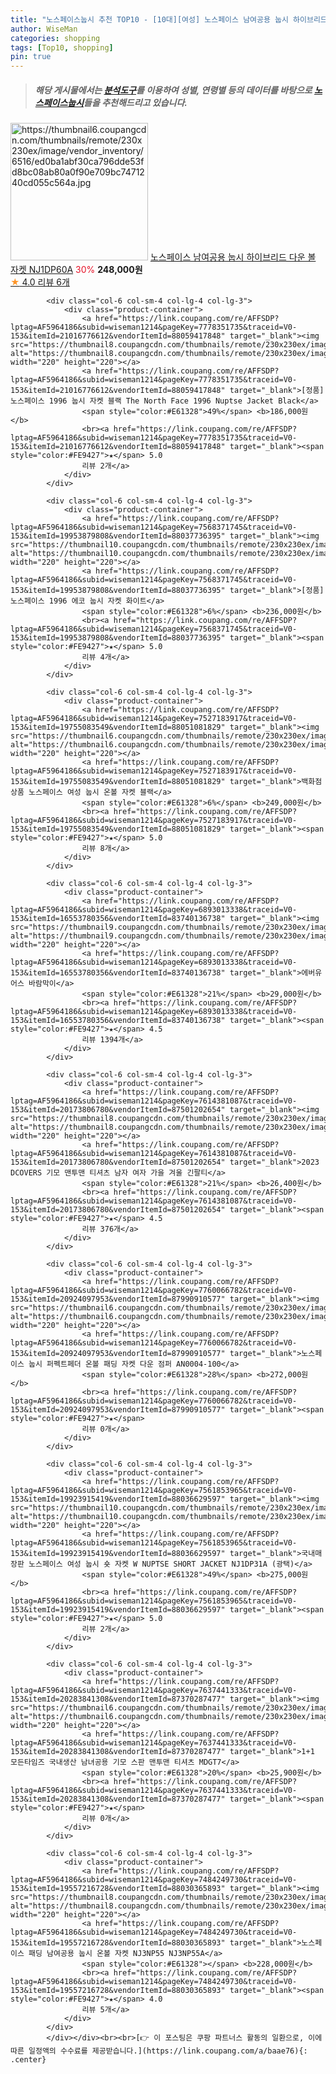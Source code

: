 ```yaml
---
title: "노스페이스눕시 추천 TOP10 - [10대][여성] 노스페이스 남여공용 눕시 하이브리드 다운 볼 자켓 NJ1DP60A"
author: WiseMan
categories: shopping
tags: [Top10, shopping]
pin: true
---
```


> ##### 해당 게시물에서는 [**분석도구**](https://itemscout.io/)를 이용하여 **성별**, **연령별** 등의 데이터를 바탕으로 [**노스페이스눕시**](https://link.coupang.com/a/baae76)들을 추천해드리고 있습니다.
<div class="container"><div class="row">
            <div class="col-6 col-sm-4 col-lg-4 col-lg-3">
                <div class="product-container">
                    <a href="https://link.coupang.com/re/AFFSDP?lptag=AF5964186&subid=wiseman1214&pageKey=7670076549&traceid=V0-153&itemId=20458327283&vendorItemId=88035896168" target="_blank"><img src="https://thumbnail6.coupangcdn.com/thumbnails/remote/230x230ex/image/vendor_inventory/6516/ed0ba1abf30ca796dde53fd8bc08ab80a0f90e709bc7471240cd055c564a.jpg" alt="https://thumbnail6.coupangcdn.com/thumbnails/remote/230x230ex/image/vendor_inventory/6516/ed0ba1abf30ca796dde53fd8bc08ab80a0f90e709bc7471240cd055c564a.jpg" width="220" height="220"></a>
                    <a href="https://link.coupang.com/re/AFFSDP?lptag=AF5964186&subid=wiseman1214&pageKey=7670076549&traceid=V0-153&itemId=20458327283&vendorItemId=88035896168" target="_blank">노스페이스 남여공용 눕시 하이브리드 다운 볼 자켓 NJ1DP60A</a>
                    <span style="color:#E61328">30%</span> <b>248,000원</b>
                    <br><a href="https://link.coupang.com/re/AFFSDP?lptag=AF5964186&subid=wiseman1214&pageKey=7670076549&traceid=V0-153&itemId=20458327283&vendorItemId=88035896168" target="_blank"><span style="color:#FE9427">★</span> 4.0
                    리뷰 6개</a>
                </div>
            </div>
            
            <div class="col-6 col-sm-4 col-lg-4 col-lg-3">
                <div class="product-container">
                    <a href="https://link.coupang.com/re/AFFSDP?lptag=AF5964186&subid=wiseman1214&pageKey=7778351735&traceid=V0-153&itemId=21016776612&vendorItemId=88059417848" target="_blank"><img src="https://thumbnail8.coupangcdn.com/thumbnails/remote/230x230ex/image/vendor_inventory/4fbd/eeefe3ec8526d22dbb749d99ce48bb0707b8ec15ab9ac778103a7d48d58c.jpg" alt="https://thumbnail8.coupangcdn.com/thumbnails/remote/230x230ex/image/vendor_inventory/4fbd/eeefe3ec8526d22dbb749d99ce48bb0707b8ec15ab9ac778103a7d48d58c.jpg" width="220" height="220"></a>
                    <a href="https://link.coupang.com/re/AFFSDP?lptag=AF5964186&subid=wiseman1214&pageKey=7778351735&traceid=V0-153&itemId=21016776612&vendorItemId=88059417848" target="_blank">[정품] 노스페이스 1996 눕시 자켓 블랙 The North Face 1996 Nuptse Jacket Black</a>
                    <span style="color:#E61328">49%</span> <b>186,000원</b>
                    <br><a href="https://link.coupang.com/re/AFFSDP?lptag=AF5964186&subid=wiseman1214&pageKey=7778351735&traceid=V0-153&itemId=21016776612&vendorItemId=88059417848" target="_blank"><span style="color:#FE9427">★</span> 5.0
                    리뷰 2개</a>
                </div>
            </div>
            
            <div class="col-6 col-sm-4 col-lg-4 col-lg-3">
                <div class="product-container">
                    <a href="https://link.coupang.com/re/AFFSDP?lptag=AF5964186&subid=wiseman1214&pageKey=7568371745&traceid=V0-153&itemId=19953879808&vendorItemId=88037736395" target="_blank"><img src="https://thumbnail10.coupangcdn.com/thumbnails/remote/230x230ex/image/vendor_inventory/ebf9/fabb16a92bde5ae169e391a0d2e846095ad262321cc45dc39826c36b3fb7.jpg" alt="https://thumbnail10.coupangcdn.com/thumbnails/remote/230x230ex/image/vendor_inventory/ebf9/fabb16a92bde5ae169e391a0d2e846095ad262321cc45dc39826c36b3fb7.jpg" width="220" height="220"></a>
                    <a href="https://link.coupang.com/re/AFFSDP?lptag=AF5964186&subid=wiseman1214&pageKey=7568371745&traceid=V0-153&itemId=19953879808&vendorItemId=88037736395" target="_blank">[정품] 노스페이스 1996 에코 눕시 자켓 화이트</a>
                    <span style="color:#E61328">6%</span> <b>236,000원</b>
                    <br><a href="https://link.coupang.com/re/AFFSDP?lptag=AF5964186&subid=wiseman1214&pageKey=7568371745&traceid=V0-153&itemId=19953879808&vendorItemId=88037736395" target="_blank"><span style="color:#FE9427">★</span> 5.0
                    리뷰 4개</a>
                </div>
            </div>
            
            <div class="col-6 col-sm-4 col-lg-4 col-lg-3">
                <div class="product-container">
                    <a href="https://link.coupang.com/re/AFFSDP?lptag=AF5964186&subid=wiseman1214&pageKey=7527183917&traceid=V0-153&itemId=19755083549&vendorItemId=88051081829" target="_blank"><img src="https://thumbnail6.coupangcdn.com/thumbnails/remote/230x230ex/image/vendor_inventory/6516/ed0ba1abf30ca796dde53fd8bc08ab80a0f90e709bc7471240cd055c564a.jpg" alt="https://thumbnail6.coupangcdn.com/thumbnails/remote/230x230ex/image/vendor_inventory/6516/ed0ba1abf30ca796dde53fd8bc08ab80a0f90e709bc7471240cd055c564a.jpg" width="220" height="220"></a>
                    <a href="https://link.coupang.com/re/AFFSDP?lptag=AF5964186&subid=wiseman1214&pageKey=7527183917&traceid=V0-153&itemId=19755083549&vendorItemId=88051081829" target="_blank">백화점상품 노스페이스 여성 눕시 온볼 자켓 블랙</a>
                    <span style="color:#E61328">6%</span> <b>249,000원</b>
                    <br><a href="https://link.coupang.com/re/AFFSDP?lptag=AF5964186&subid=wiseman1214&pageKey=7527183917&traceid=V0-153&itemId=19755083549&vendorItemId=88051081829" target="_blank"><span style="color:#FE9427">★</span> 5.0
                    리뷰 8개</a>
                </div>
            </div>
            
            <div class="col-6 col-sm-4 col-lg-4 col-lg-3">
                <div class="product-container">
                    <a href="https://link.coupang.com/re/AFFSDP?lptag=AF5964186&subid=wiseman1214&pageKey=6893013338&traceid=V0-153&itemId=16553780356&vendorItemId=83740136738" target="_blank"><img src="https://thumbnail9.coupangcdn.com/thumbnails/remote/230x230ex/image/vendor_inventory/beb9/86570c3de93c1a7bcadff98f6e199b7bb1275f235056a16c8b81f17747ad.jpg" alt="https://thumbnail9.coupangcdn.com/thumbnails/remote/230x230ex/image/vendor_inventory/beb9/86570c3de93c1a7bcadff98f6e199b7bb1275f235056a16c8b81f17747ad.jpg" width="220" height="220"></a>
                    <a href="https://link.coupang.com/re/AFFSDP?lptag=AF5964186&subid=wiseman1214&pageKey=6893013338&traceid=V0-153&itemId=16553780356&vendorItemId=83740136738" target="_blank">에버유어스 바람막이</a>
                    <span style="color:#E61328">21%</span> <b>29,000원</b>
                    <br><a href="https://link.coupang.com/re/AFFSDP?lptag=AF5964186&subid=wiseman1214&pageKey=6893013338&traceid=V0-153&itemId=16553780356&vendorItemId=83740136738" target="_blank"><span style="color:#FE9427">★</span> 4.5
                    리뷰 1394개</a>
                </div>
            </div>
            
            <div class="col-6 col-sm-4 col-lg-4 col-lg-3">
                <div class="product-container">
                    <a href="https://link.coupang.com/re/AFFSDP?lptag=AF5964186&subid=wiseman1214&pageKey=7614381087&traceid=V0-153&itemId=20173806780&vendorItemId=87501202654" target="_blank"><img src="https://thumbnail8.coupangcdn.com/thumbnails/remote/230x230ex/image/vendor_inventory/e73a/d9fc60182ac55e6dd600ffe4120965af519f971219f1aee4a446b54dd259.jpg" alt="https://thumbnail8.coupangcdn.com/thumbnails/remote/230x230ex/image/vendor_inventory/e73a/d9fc60182ac55e6dd600ffe4120965af519f971219f1aee4a446b54dd259.jpg" width="220" height="220"></a>
                    <a href="https://link.coupang.com/re/AFFSDP?lptag=AF5964186&subid=wiseman1214&pageKey=7614381087&traceid=V0-153&itemId=20173806780&vendorItemId=87501202654" target="_blank">2023 DCOVERS 기모 맨투맨 티셔츠 남자 여자 가을 겨울 긴팔티</a>
                    <span style="color:#E61328">21%</span> <b>26,400원</b>
                    <br><a href="https://link.coupang.com/re/AFFSDP?lptag=AF5964186&subid=wiseman1214&pageKey=7614381087&traceid=V0-153&itemId=20173806780&vendorItemId=87501202654" target="_blank"><span style="color:#FE9427">★</span> 4.5
                    리뷰 376개</a>
                </div>
            </div>
            
            <div class="col-6 col-sm-4 col-lg-4 col-lg-3">
                <div class="product-container">
                    <a href="https://link.coupang.com/re/AFFSDP?lptag=AF5964186&subid=wiseman1214&pageKey=7760066782&traceid=V0-153&itemId=20924097953&vendorItemId=87990910577" target="_blank"><img src="https://thumbnail6.coupangcdn.com/thumbnails/remote/230x230ex/image/vendor_inventory/7346/3e46485185f59391e563462f1634cff10a8ad942ada3b13b2095f258aecb.jpg" alt="https://thumbnail6.coupangcdn.com/thumbnails/remote/230x230ex/image/vendor_inventory/7346/3e46485185f59391e563462f1634cff10a8ad942ada3b13b2095f258aecb.jpg" width="220" height="220"></a>
                    <a href="https://link.coupang.com/re/AFFSDP?lptag=AF5964186&subid=wiseman1214&pageKey=7760066782&traceid=V0-153&itemId=20924097953&vendorItemId=87990910577" target="_blank">노스페이스 눕시 퍼펙트페더 온볼 패딩 자켓 다운 점퍼 AN0004-100</a>
                    <span style="color:#E61328">28%</span> <b>272,000원</b>
                    <br><a href="https://link.coupang.com/re/AFFSDP?lptag=AF5964186&subid=wiseman1214&pageKey=7760066782&traceid=V0-153&itemId=20924097953&vendorItemId=87990910577" target="_blank"><span style="color:#FE9427">★</span> 
                    리뷰 0개</a>
                </div>
            </div>
            
            <div class="col-6 col-sm-4 col-lg-4 col-lg-3">
                <div class="product-container">
                    <a href="https://link.coupang.com/re/AFFSDP?lptag=AF5964186&subid=wiseman1214&pageKey=7561853965&traceid=V0-153&itemId=19923915419&vendorItemId=88036629597" target="_blank"><img src="https://thumbnail10.coupangcdn.com/thumbnails/remote/230x230ex/image/vendor_inventory/8125/d3f6c0bc37a817863f263179c27b578e1c5276feeee641967c3e74d8905a.jpg" alt="https://thumbnail10.coupangcdn.com/thumbnails/remote/230x230ex/image/vendor_inventory/8125/d3f6c0bc37a817863f263179c27b578e1c5276feeee641967c3e74d8905a.jpg" width="220" height="220"></a>
                    <a href="https://link.coupang.com/re/AFFSDP?lptag=AF5964186&subid=wiseman1214&pageKey=7561853965&traceid=V0-153&itemId=19923915419&vendorItemId=88036629597" target="_blank">국내매장판 노스페이스 여성 눕시 숏 자켓 W NUPTSE SHORT JACKET NJ1DP31A (광택)</a>
                    <span style="color:#E61328">49%</span> <b>275,000원</b>
                    <br><a href="https://link.coupang.com/re/AFFSDP?lptag=AF5964186&subid=wiseman1214&pageKey=7561853965&traceid=V0-153&itemId=19923915419&vendorItemId=88036629597" target="_blank"><span style="color:#FE9427">★</span> 5.0
                    리뷰 2개</a>
                </div>
            </div>
            
            <div class="col-6 col-sm-4 col-lg-4 col-lg-3">
                <div class="product-container">
                    <a href="https://link.coupang.com/re/AFFSDP?lptag=AF5964186&subid=wiseman1214&pageKey=7637441333&traceid=V0-153&itemId=20283841308&vendorItemId=87370287477" target="_blank"><img src="https://thumbnail6.coupangcdn.com/thumbnails/remote/230x230ex/image/vendor_inventory/905a/2481afe687a54a06cd5582872b91eff6cfb58b304b3e3f48f7309e756b8d.jpg" alt="https://thumbnail6.coupangcdn.com/thumbnails/remote/230x230ex/image/vendor_inventory/905a/2481afe687a54a06cd5582872b91eff6cfb58b304b3e3f48f7309e756b8d.jpg" width="220" height="220"></a>
                    <a href="https://link.coupang.com/re/AFFSDP?lptag=AF5964186&subid=wiseman1214&pageKey=7637441333&traceid=V0-153&itemId=20283841308&vendorItemId=87370287477" target="_blank">1+1 모든타임즈 국내생산 남녀공용 기모 스판 맨투맨 티셔츠 MDGT7</a>
                    <span style="color:#E61328">20%</span> <b>25,900원</b>
                    <br><a href="https://link.coupang.com/re/AFFSDP?lptag=AF5964186&subid=wiseman1214&pageKey=7637441333&traceid=V0-153&itemId=20283841308&vendorItemId=87370287477" target="_blank"><span style="color:#FE9427">★</span> 
                    리뷰 0개</a>
                </div>
            </div>
            
            <div class="col-6 col-sm-4 col-lg-4 col-lg-3">
                <div class="product-container">
                    <a href="https://link.coupang.com/re/AFFSDP?lptag=AF5964186&subid=wiseman1214&pageKey=7484249730&traceid=V0-153&itemId=19557216728&vendorItemId=88030365893" target="_blank"><img src="https://thumbnail8.coupangcdn.com/thumbnails/remote/230x230ex/image/vendor_inventory/1d36/02169b66f44467999a3c6be510c16a08471173ad39b54c1249a9cb6254a7.jpg" alt="https://thumbnail8.coupangcdn.com/thumbnails/remote/230x230ex/image/vendor_inventory/1d36/02169b66f44467999a3c6be510c16a08471173ad39b54c1249a9cb6254a7.jpg" width="220" height="220"></a>
                    <a href="https://link.coupang.com/re/AFFSDP?lptag=AF5964186&subid=wiseman1214&pageKey=7484249730&traceid=V0-153&itemId=19557216728&vendorItemId=88030365893" target="_blank">노스페이스 패딩 남여공용 눕시 온볼 자켓 NJ3NP55 NJ3NP55A</a>
                    <span style="color:#E61328"></span> <b>228,000원</b>
                    <br><a href="https://link.coupang.com/re/AFFSDP?lptag=AF5964186&subid=wiseman1214&pageKey=7484249730&traceid=V0-153&itemId=19557216728&vendorItemId=88030365893" target="_blank"><span style="color:#FE9427">★</span> 4.0
                    리뷰 5개</a>
                </div>
            </div>
            </div></div><br><br>[👉 이 포스팅은 쿠팡 파트너스 활동의 일환으로, 이에 따른 일정액의 수수료를 제공받습니다.](https://link.coupang.com/a/baae76){: .center}